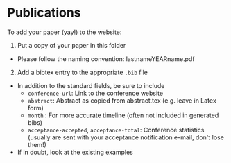 Publications
============

To add your paper (yay!) to the website:

1. Put a copy of your paper in this folder
 - Please follow the naming convention: lastnameYEARname.pdf
2. Add a bibtex entry to the appropriate `.bib` file
 - In addition to the standard fields, be sure to include
   - `conference-url`: Link to the conference website
   - `abstract`: Abstract as copied from abstract.tex (e.g. leave in Latex form)
   - `month` : For more accurate timeline (often not included in generated bibs)
   - `acceptance-accepted`, `acceptance-total`: Conference statistics (usually
      are sent with your acceptance notification e-mail, don't lose them!)
 - If in doubt, look at the existing examples
